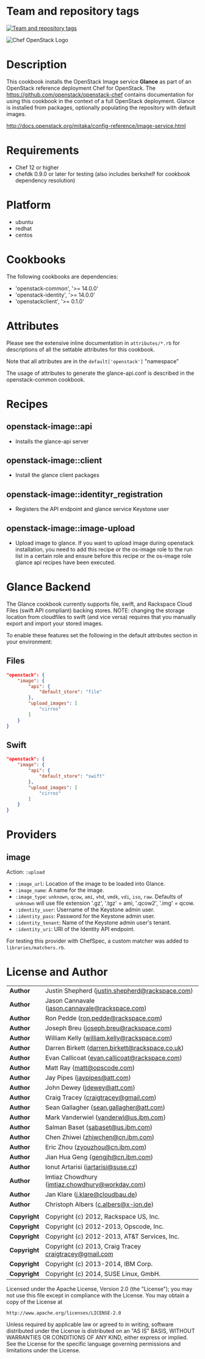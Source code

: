 Team and repository tags
========================

[![Team and repository tags](http://governance.openstack.org/badges/cookbook-openstack-image.svg)](http://governance.openstack.org/reference/tags/index.html)

<!-- Change things from this point on -->

![Chef OpenStack Logo](https://www.openstack.org/themes/openstack/images/project-mascots/Chef%20OpenStack/OpenStack_Project_Chef_horizontal.png)

Description
===========

This cookbook installs the OpenStack Image service **Glance** as part of an
OpenStack reference deployment Chef for OpenStack. The
https://github.com/openstack/openstack-chef contains documentation for using
this cookbook in the context of a full OpenStack deployment. Glance is installed
from packages, optionally populating the repository with default images.

http://docs.openstack.org/mitaka/config-reference/image-service.html

Requirements
============

- Chef 12 or higher
- chefdk 0.9.0 or later for testing (also includes berkshelf for cookbook
  dependency resolution)

Platform
========

- ubuntu
- redhat
- centos

Cookbooks
=========

The following cookbooks are dependencies:

- 'openstack-common', '>= 14.0.0'
- 'openstack-identity', '>= 14.0.0'
- 'openstackclient', '>= 0.1.0'

Attributes
==========

Please see the extensive inline documentation in `attributes/*.rb` for
descriptions of all the settable attributes for this cookbook.

Note that all attributes are in the `default['openstack']` "namespace"

The usage of attributes to generate the glance-api.conf is described in the
openstack-common cookbook.

Recipes
=======

## openstack-image::api
- Installs the glance-api server

## openstack-image::client
- Install the glance client packages

## openstack-image::identityr_registration
- Registers the API endpoint and glance service Keystone user

## openstack-image::image-upload
- Upload image to glance. If you want to upload image during openstack
  installation, you need to add this recipe or the os-image role to the run list
  in a certain role and ensure before this recipe or the os-image role glance api
  recipes have been executed.

Glance Backend
==============

The Glance cookbook currently supports file, swift, and Rackspace Cloud Files
(swift API compliant) backing stores.  NOTE: changing the storage location from
cloudfiles to swift (and vice versa) requires that you manually export and
import your stored images.

To enable these features set the following in the default attributes section in
your environment:

Files
-----

```json
"openstack": {
    "image": {
        "api": {
            "default_store": "file"
        },
        "upload_images": [
            "cirros"
        ]
    }
}
```

Swift
-----

```json
"openstack": {
    "image": {
        "api": {
            "default_store": "swift"
        },
        "upload_images": [
            "cirros"
        ]
    }
}
```

Providers
=========

image
-----

Action: `:upload`

- `:image_url`: Location of the image to be loaded into Glance.
- `:image_name`: A name for the image.
- `:image_type`: `unknown`, `qcow`, `ami`, `vhd`, `vmdk`, `vdi`, `iso`, `raw`.
  Defaults of `unknown` will use file extension '.gz', '.tgz' = ami, '.qcow2',
  '.img' = qcow.
- `:identity_user`: Username of the Keystone admin user.
- `:identity_pass`: Password for the Keystone admin user.
- `:identity_tenant`: Name of the Keystone admin user's tenant.
- `:identity_uri`: URI of the Identity API endpoint.

For testing this provider with ChefSpec, a custom matcher was added to `libraries/matchers.rb`.

License and Author
==================

|                      |                                                    |
|:---------------------|:---------------------------------------------------|
| **Author**           |  Justin Shepherd (<justin.shepherd@rackspace.com>) |
| **Author**           |  Jason Cannavale (<jason.cannavale@rackspace.com>) |
| **Author**           |  Ron Pedde (<ron.pedde@rackspace.com>)             |
| **Author**           |  Joseph Breu (<joseph.breu@rackspace.com>)         |
| **Author**           |  William Kelly (<william.kelly@rackspace.com>)     |
| **Author**           |  Darren Birkett (<darren.birkett@rackspace.co.uk>) |
| **Author**           |  Evan Callicoat (<evan.callicoat@rackspace.com>)   |
| **Author**           |  Matt Ray (<matt@opscode.com>)                     |
| **Author**           |  Jay Pipes (<jaypipes@att.com>)                    |
| **Author**           |  John Dewey (<jdewey@att.com>)                     |
| **Author**           |  Craig Tracey (<craigtracey@gmail.com>)            |
| **Author**           |  Sean Gallagher (<sean.gallagher@att.com>)         |
| **Author**           |  Mark Vanderwiel (<vanderwl@us.ibm.com>)           |
| **Author**           |  Salman Baset (<sabaset@us.ibm.com>)               |
| **Author**           |  Chen Zhiwei (<zhiwchen@cn.ibm.com>)                 |
| **Author**           |  Eric Zhou (<zyouzhou@cn.ibm.com>)                   |
| **Author**           |  Jian Hua Geng (<gengjh@cn.ibm.com>)                 |
| **Author**           |  Ionut Artarisi (<iartarisi@suse.cz>)                |
| **Author**           |  Imtiaz Chowdhury (<imtiaz.chowdhury@workday.com>) |
| **Author**           |  Jan Klare (<j.klare@cloudbau.de>)                   |
| **Author**           |  Christoph Albers (<c.albers@x-ion.de>)            |
|                      |                                                    |
| **Copyright**        |  Copyright (c) 2012, Rackspace US, Inc.            |
| **Copyright**        |  Copyright (c) 2012-2013, Opscode, Inc.            |
| **Copyright**        |  Copyright (c) 2012-2013, AT&T Services, Inc.      |
| **Copyright**        |  Copyright (c) 2013, Craig Tracey <craigtracey@gmail.com> |
| **Copyright**        |  Copyright (c) 2013-2014, IBM Corp.                |
| **Copyright**        |  Copyright (c) 2014, SUSE Linux, GmbH.             |

Licensed under the Apache License, Version 2.0 (the "License");
you may not use this file except in compliance with the License.
You may obtain a copy of the License at

    http://www.apache.org/licenses/LICENSE-2.0

Unless required by applicable law or agreed to in writing, software
distributed under the License is distributed on an "AS IS" BASIS,
WITHOUT WARRANTIES OR CONDITIONS OF ANY KIND, either express or implied.
See the License for the specific language governing permissions and
limitations under the License.
